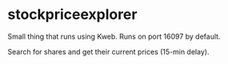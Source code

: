 # stockpriceexplorer

Small thing that runs using Kweb. Runs on port 16097 by default.

Search for shares and get their current prices (15-min delay).
